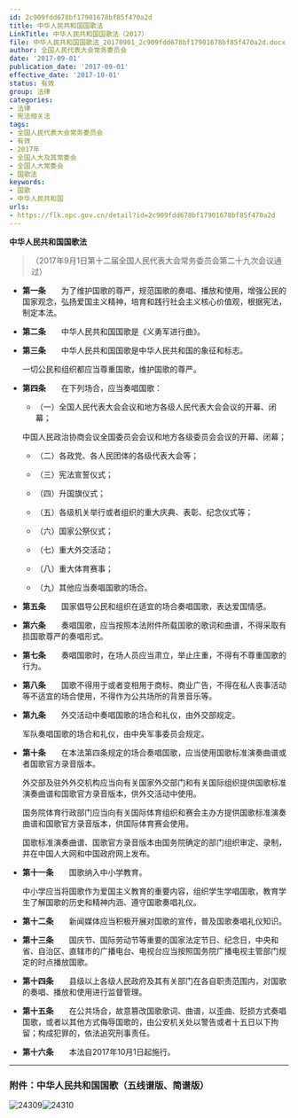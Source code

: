 ```yaml
---
id: 2c909fdd678bf17901678bf85f470a2d
title: 中华人民共和国国歌法
LinkTitle: 中华人民共和国国歌法（2017）
file: 中华人民共和国国歌法_20170901_2c909fdd678bf17901678bf85f470a2d.docx
author: 全国人民代表大会常务委员会
date: '2017-09-01'
publication_date: '2017-09-01'
effective_date: '2017-10-01'
status: 有效
group: 法律
categories:
- 法律
- 宪法相关法
tags:
- 全国人民代表大会常务委员会
- 有效
- 2017年
- 全国人大及其常委会
- 全国人大常委会
- 国歌法
keywords:
- 国歌
- 中华人民共和国
urls:
- https://flk.npc.gov.cn/detail?id=2c909fdd678bf17901678bf85f470a2d
---
```


**中华人民共和国国歌法**

> （2017年9月1日第十二届全国人民代表大会常务委员会第二十九次会议通过）

- **第一条**　　为了维护国歌的尊严，规范国歌的奏唱、播放和使用，增强公民的国家观念，弘扬爱国主义精神，培育和践行社会主义核心价值观，根据宪法，制定本法。

- **第二条**　　中华人民共和国国歌是《义勇军进行曲》。

- **第三条**　　中华人民共和国国歌是中华人民共和国的象征和标志。

  一切公民和组织都应当尊重国歌，维护国歌的尊严。

- **第四条**　　在下列场合，应当奏唱国歌：

  - （一）全国人民代表大会会议和地方各级人民代表大会会议的开幕、闭幕；

  中国人民政治协商会议全国委员会会议和地方各级委员会会议的开幕、闭幕；

  - （二）各政党、各人民团体的各级代表大会等；

  - （三）宪法宣誓仪式；

  - （四）升国旗仪式；

  - （五）各级机关举行或者组织的重大庆典、表彰、纪念仪式等；

  - （六）国家公祭仪式；

  - （七）重大外交活动；

  - （八）重大体育赛事；

  - （九）其他应当奏唱国歌的场合。

- **第五条**　　国家倡导公民和组织在适宜的场合奏唱国歌，表达爱国情感。

- **第六条**　　奏唱国歌，应当按照本法附件所载国歌的歌词和曲谱，不得采取有损国歌尊严的奏唱形式。

- **第七条**　　奏唱国歌时，在场人员应当肃立，举止庄重，不得有不尊重国歌的行为。

- **第八条**　　国歌不得用于或者变相用于商标、商业广告，不得在私人丧事活动等不适宜的场合使用，不得作为公共场所的背景音乐等。

- **第九条**　　外交活动中奏唱国歌的场合和礼仪，由外交部规定。

  军队奏唱国歌的场合和礼仪，由中央军事委员会规定。

- **第十条**　　在本法第四条规定的场合奏唱国歌，应当使用国歌标准演奏曲谱或者国歌官方录音版本。

  外交部及驻外外交机构应当向有关国家外交部门和有关国际组织提供国歌标准演奏曲谱和国歌官方录音版本，供外交活动中使用。

  国务院体育行政部门应当向有关国际体育组织和赛会主办方提供国歌标准演奏曲谱和国歌官方录音版本，供国际体育赛会使用。

  国歌标准演奏曲谱、国歌官方录音版本由国务院确定的部门组织审定、录制，并在中国人大网和中国政府网上发布。

- **第十一条**　　国歌纳入中小学教育。

  中小学应当将国歌作为爱国主义教育的重要内容，组织学生学唱国歌，教育学生了解国歌的历史和精神内涵、遵守国歌奏唱礼仪。

- **第十二条**　　新闻媒体应当积极开展对国歌的宣传，普及国歌奏唱礼仪知识。

- **第十三条**　　国庆节、国际劳动节等重要的国家法定节日、纪念日，中央和省、自治区、直辖市的广播电台、电视台应当按照国务院广播电视主管部门规定的时点播放国歌。

- **第十四条**　　县级以上各级人民政府及其有关部门在各自职责范围内，对国歌的奏唱、播放和使用进行监督管理。

- **第十五条**　　在公共场合，故意篡改国歌歌词、曲谱，以歪曲、贬损方式奏唱国歌，或者以其他方式侮辱国歌的，由公安机关处以警告或者十五日以下拘留；构成犯罪的，依法追究刑事责任。

- **第十六条**　　本法自2017年10月1日起施行。

---

### 附件：中华人民共和国国歌（五线谱版、简谱版）

  ![24309](../images/2c909fdd678bf17901678bf85f470a2d/image_01.jpg)![24310](../images/2c909fdd678bf17901678bf85f470a2d/image_02.jpg)
